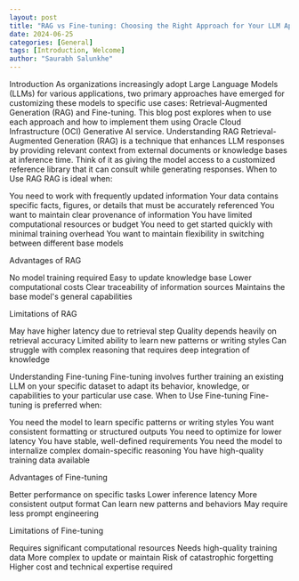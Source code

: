 ```yaml
---
layout: post
title: "RAG vs Fine-tuning: Choosing the Right Approach for Your LLM Application"
date: 2024-06-25
categories: [General]
tags: [Introduction, Welcome]
author: "Saurabh Salunkhe"
---
```


Introduction
As organizations increasingly adopt Large Language Models (LLMs) for various applications, two primary approaches have emerged for customizing these models to specific use cases: Retrieval-Augmented Generation (RAG) and Fine-tuning. This blog post explores when to use each approach and how to implement them using Oracle Cloud Infrastructure (OCI) Generative AI service.
Understanding RAG
Retrieval-Augmented Generation (RAG) is a technique that enhances LLM responses by providing relevant context from external documents or knowledge bases at inference time. Think of it as giving the model access to a customized reference library that it can consult while generating responses.
When to Use RAG
RAG is ideal when:

You need to work with frequently updated information
Your data contains specific facts, figures, or details that must be accurately referenced
You want to maintain clear provenance of information
You have limited computational resources or budget
You need to get started quickly with minimal training overhead
You want to maintain flexibility in switching between different base models

Advantages of RAG

No model training required
Easy to update knowledge base
Lower computational costs
Clear traceability of information sources
Maintains the base model's general capabilities

Limitations of RAG

May have higher latency due to retrieval step
Quality depends heavily on retrieval accuracy
Limited ability to learn new patterns or writing styles
Can struggle with complex reasoning that requires deep integration of knowledge

Understanding Fine-tuning
Fine-tuning involves further training an existing LLM on your specific dataset to adapt its behavior, knowledge, or capabilities to your particular use case.
When to Use Fine-tuning
Fine-tuning is preferred when:

You need the model to learn specific patterns or writing styles
You want consistent formatting or structured outputs
You need to optimize for lower latency
You have stable, well-defined requirements
You need the model to internalize complex domain-specific reasoning
You have high-quality training data available

Advantages of Fine-tuning

Better performance on specific tasks
Lower inference latency
More consistent output format
Can learn new patterns and behaviors
May require less prompt engineering

Limitations of Fine-tuning

Requires significant computational resources
Needs high-quality training data
More complex to update or maintain
Risk of catastrophic forgetting
Higher cost and technical expertise required

